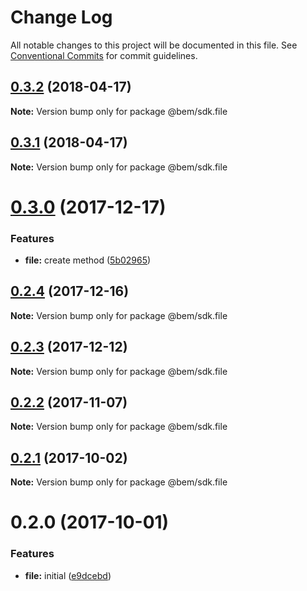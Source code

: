 # Change Log

All notable changes to this project will be documented in this file.
See [Conventional Commits](https://conventionalcommits.org) for commit guidelines.

<a name="0.3.2"></a>
## [0.3.2](https://github.com/bem/bem-sdk/compare/@bem/sdk.file@0.3.1...@bem/sdk.file@0.3.2) (2018-04-17)




**Note:** Version bump only for package @bem/sdk.file

<a name="0.3.1"></a>
## [0.3.1](https://github.com/bem/bem-sdk/compare/@bem/sdk.file@0.3.0...@bem/sdk.file@0.3.1) (2018-04-17)




**Note:** Version bump only for package @bem/sdk.file

<a name="0.3.0"></a>
# [0.3.0](https://github.com/bem/bem-sdk/compare/@bem/sdk.file@0.2.4...@bem/sdk.file@0.3.0) (2017-12-17)


### Features

* **file:** create method ([5b02965](https://github.com/bem/bem-sdk/commit/5b02965))




<a name="0.2.4"></a>
## [0.2.4](https://github.com/bem/bem-sdk/compare/@bem/sdk.file@0.2.3...@bem/sdk.file@0.2.4) (2017-12-16)




**Note:** Version bump only for package @bem/sdk.file

<a name="0.2.3"></a>
## [0.2.3](https://github.com/bem/bem-sdk/compare/@bem/sdk.file@0.2.2...@bem/sdk.file@0.2.3) (2017-12-12)




**Note:** Version bump only for package @bem/sdk.file

<a name="0.2.2"></a>
## [0.2.2](https://github.com/bem/bem-sdk/compare/@bem/sdk.file@0.2.0...@bem/sdk.file@0.2.2) (2017-11-07)




**Note:** Version bump only for package @bem/sdk.file

<a name="0.2.1"></a>
## [0.2.1](https://github.com/bem/bem-sdk/compare/@bem/sdk.file@0.2.0...@bem/sdk.file@0.2.1) (2017-10-02)




**Note:** Version bump only for package @bem/sdk.file

<a name="0.2.0"></a>
# 0.2.0 (2017-10-01)


### Features

* **file:** initial ([e9dcebd](https://github.com/bem/bem-sdk/commit/e9dcebd))
